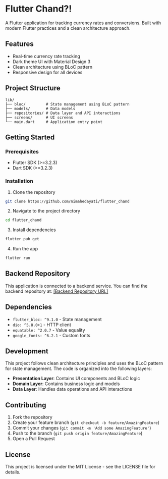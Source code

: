 # Flutter Chand?!

A Flutter application for tracking currency rates and conversions. Built with modern Flutter practices and a clean architecture approach.

## Features

- Real-time currency rate tracking
- Dark theme UI with Material Design 3
- Clean architecture using BLoC pattern
- Responsive design for all devices

## Project Structure

```
lib/
├── bloc/         # State management using BLoC pattern
├── models/       # Data models
├── repositories/ # Data layer and API interactions
├── screens/      # UI screens
└── main.dart     # Application entry point
```

## Getting Started

### Prerequisites

- Flutter SDK (>=3.2.3)
- Dart SDK (>=3.2.3)

### Installation

1. Clone the repository
```bash
git clone https://github.com/nimahedayati/flutter_chand
```

2. Navigate to the project directory
```bash
cd flutter_chand
```

3. Install dependencies
```bash
flutter pub get
```

4. Run the app
```bash
flutter run
```

## Backend Repository

This application is connected to a backend service. You can find the backend repository at:
[[Backend Repository URL]](https://github.com/nimahedayati/python_chand)

## Dependencies

- `flutter_bloc: ^9.1.0` - State management
- `dio: ^5.8.0+1` - HTTP client
- `equatable: ^2.0.7` - Value equality
- `google_fonts: ^6.2.1` - Custom fonts

## Development

This project follows clean architecture principles and uses the BLoC pattern for state management. The code is organized into the following layers:

- **Presentation Layer**: Contains UI components and BLoC logic
- **Domain Layer**: Contains business logic and models
- **Data Layer**: Handles data operations and API interactions

## Contributing

1. Fork the repository
2. Create your feature branch (`git checkout -b feature/AmazingFeature`)
3. Commit your changes (`git commit -m 'Add some AmazingFeature'`)
4. Push to the branch (`git push origin feature/AmazingFeature`)
5. Open a Pull Request

## License

This project is licensed under the MIT License - see the LICENSE file for details.
